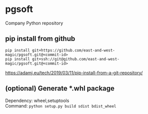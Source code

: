# pgsoft
Company Python repository

## pip install from github
```shell
pip install git+https://github.com/east-and-west-magic/pgsoft.git@<commit-id>
pip install git+ssh://git@github.com/east-and-west-magic/pgsoft.git@<commit-id>
```

https://adamj.eu/tech/2019/03/11/pip-install-from-a-git-repository/

## (optional) Generate *.whl package
Dependency: wheel,setuptools  
Command: `python setup.py build sdist bdist_wheel`

